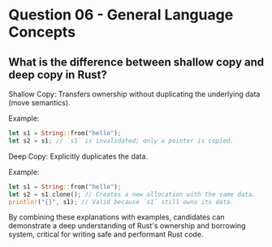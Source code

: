 # Question 06 - General Language Concepts

## What is the difference between shallow copy and deep copy in Rust?

Shallow Copy: Transfers ownership without duplicating the underlying data (move semantics). 

Example:
```rust
let s1 = String::from("hello");
let s2 = s1; // `s1` is invalidated; only a pointer is copied.

```
Deep Copy: Explicitly duplicates the data. 

Example:
```rust
let s1 = String::from("hello");
let s2 = s1.clone(); // Creates a new allocation with the same data.
println!("{}", s1); // Valid because `s1` still owns its data.

```
By combining these explanations with examples, candidates can demonstrate a deep understanding of Rust's ownership and borrowing system, critical for writing safe and performant Rust code.